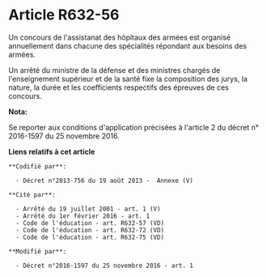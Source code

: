 # Article R632-56

Un concours de l'assistanat des hôpitaux des armées est organisé annuellement dans chacune des spécialités répondant aux
besoins des armées. 

Un arrêté du ministre de la défense et des ministres chargés de l'enseignement supérieur et de la santé fixe la composition
des jurys, la nature, la durée et les coefficients respectifs des épreuves de ces concours.

**Nota:**

Se reporter aux conditions d'application précisées à l'article 2 du décret n° 2016-1597 du 25 novembre 2016.

**Liens relatifs à cet article**

	**Codifié par**:

	  - Décret n°2013-756 du 19 août 2013 -  Annexe (V)

	**Cité par**:

	  - Arrêté du 19 juillet 2001 - art. 1 (V)
	  - Arrêté du 1er février 2016 - art. 1
	  - Code de l'éducation - art. R632-57 (VD)
	  - Code de l'éducation - art. R632-72 (VD)
	  - Code de l'éducation - art. R632-75 (VD)

	**Modifié par**:

	  - Décret n°2016-1597 du 25 novembre 2016 - art. 1
